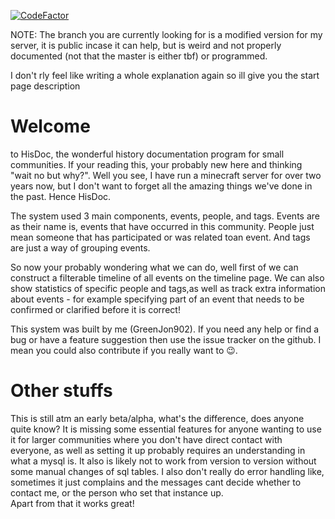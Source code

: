 [![CodeFactor](https://www.codefactor.io/repository/github/greenjon902/hisdoc/badge/master)](https://www.codefactor.io/repository/github/greenjon902/hisdoc/overview/master)

NOTE: The branch you are currently looking for is a modified version for my server, it is public incase it can help, but is weird and not properly documented (not that the master is either tbf) or programmed.


I don't rly feel like writing a whole explanation again so ill give you the start page description

# Welcome

to HisDoc, the wonderful history documentation program for small communities. If your reading this, your probably new here and thinking "wait no but why?". Well you see, I have run a minecraft server for over two years now, but I don't want to forget all the amazing things we've done in the past. Hence HisDoc.

The system used 3 main components, events, people, and tags. Events are as their name is, events that have occurred in this community. People just mean someone that has participated or was related toan event. And tags are just a way of grouping events.

So now your probably wondering what we can do, well first of we can construct a filterable timeline of all events on the timeline page. We can also show statistics of specific people and tags,as well as track extra information about events - for example specifying part of an event that needs to be confirmed or clarified before it is correct!

This system was built by me (GreenJon902). If you need any help or find a bug or have a feature suggestion then use the issue tracker on the github. I mean you could also contribute if you really want to 😉.


# Other stuffs
This is still atm an early beta/alpha, what's the difference, does anyone quite know? It is missing some essential features for anyone wanting to use it for larger communities where you don't have direct contact with everyone, as well as setting it up probably requires an understanding in what a mysql is.  It also is likely not to work from version to version without some manual changes of sql tables.
I also don't really do error handling like, sometimes it just complains and the messages cant decide whether to contact me, or the person who set that instance up.   
Apart from that it works great!
